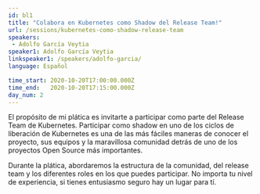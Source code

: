 ```yaml
---
id: bl1
title: "Colabora en Kubernetes como Shadow del Release Team!"
url: /sessions/kubernetes-como-shadow-release-team
speakers:
 - Adolfo García Veytia
speaker1: Adolfo García Veytia
linkspeaker1: /speakers/adolfo-garcia/
language: Español

time_start: 2020-10-20T17:00:00.000Z
time_end:   2020-10-20T17:15:00.000Z
day_num: 2
---
```


El propósito de mi plática es invitarte a participar como parte del Release Team de
Kubernetes. Participar como shadow en uno de los ciclos de liberación de Kubernetes
es una de las más fáciles maneras de conocer el proyecto, sus equipos y la maravillosa
comunidad detrás de uno de los proyectos Open Source más importantes.

Durante la plática, abordaremos la estructura de la comunidad, del release team y
los diferentes roles en los que puedes participar. No importa tu nivel de experiencia,
si tienes entusiasmo seguro hay un lugar para tí.
